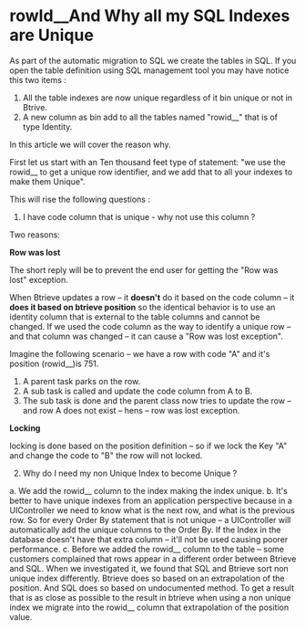 ﻿# rowId__And Why all my SQL Indexes are Unique

As part of the automatic migration to SQL we create the tables in SQL.
If you open the table definition using SQL management tool you may have notice this two items : 

1. All the table indexes are now unique regardless of it bin unique or not in Btrive.
2. A new column as bin add to all the tables named  "rowid__" that is of type Identity.

In this article we will cover the reason why.

First let us start with an Ten thousand feet type of statement: 
"we use the rowid__ to get a unique row identifier, and we add that to all your indexes to make them Unique".


This will rise the following questions :

1. I have code column that is unique - why not use this column ?

Two reasons:

**Row was lost**

The short reply will be to prevent the end user for getting the "Row was lost" exception.

When Btrieve updates a row – it **doesn't** do it based on the code column – it **does it based on btrieve position**
so the identical behavior is to use an identity column that is external to the table columns and cannot be changed.
If we used the code column as the way to identify a unique row – and that column was changed – it can cause a "Row was lost exception".

Imagine the following scenario – we have a row with code "A" and it's position (rowid__)is 751.
1.	A parent task parks on the row.
2.	A sub task is called and update the code column from A to B.
3.	The sub task is done and the parent class now tries to update the row – and row A does not exist – hens – row was lost exception.

**Locking**

locking is done based on the position definition – so if we lock the Key "A" and change the code to "B" the row will not locked.

2. Why do I need my non Unique Index to become Unique ?

a.	We add the rowid__ column to the index making the index unique.
b.	It's better to have unique indexes from an application perspective
because in a UIController we need to know what is the next row, and what is the previous row.
So for every Order By statement that is not unique – a UIController will automatically add the unique columns to the Order By.
If the Index in the database doesn't have that extra column – it'll not be used causing poorer performance.
c.	Before we added the rowid__ column to the table – some customers complained that rows appear in a different order between
Btrieve and SQL. When we investigated it, we found that SQL and Btrieve sort non unique index differently.
Btrieve does so based on an extrapolation of the position. And SQL does so based on undocumented method.
To get a result that is as close as possible to the result in btrieve when using a non unique index
we migrate into the rowid__ column that extrapolation of the position value. 
